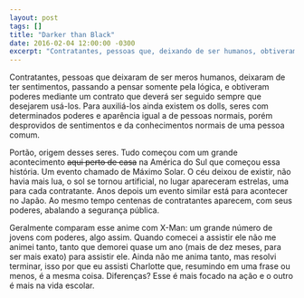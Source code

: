 ```yaml
---
layout: post
tags: []
title: "Darker than Black"
date: 2016-02-04 12:00:00 -0300
excerpt: "Contratantes, pessoas que, deixando de ser humanos, obtiveram poderes mediante um contrato."
---
```


Contratantes, pessoas que deixaram de ser meros humanos, deixaram de ter sentimentos,
passando a pensar somente pela lógica, e obtiveram poderes mediante um contrato que
deverá ser seguido sempre que desejarem usá-los. Para auxiliá-los ainda existem
os dolls, seres com determinados poderes e aparência igual a de pessoas normais,
porém desprovidos de sentimentos e da conhecimentos normais de uma pessoa comum.

Portão, origem desses seres. Tudo começou com um grande acontecimento <del>aqui perto
de casa</del> na América do Sul que começou essa história. Um evento chamado de Máximo
Solar. O céu deixou de existir, não havia mais lua, o sol se tornou artificial, no
lugar apareceram estrelas, uma para cada contratante. Anos depois um evento similar
está para acontecer no Japão. Ao mesmo tempo centenas de contratantes aparecem, com
seus poderes, abalando a segurança pública.

Geralmente comparam esse anime com X-Man: um grande número de jovens com poderes, algo
assim. Quando comecei a assistir ele não me animei tanto, tanto que demorei quase um
ano (mais de dez meses, para ser mais exato) para assistir ele. Ainda não me anima
tanto, mas resolvi terminar, isso por que eu assisti Charlotte que, resumindo em uma
frase ou menos, é a mesma coisa. Diferenças? Esse é mais focado na ação e o outro é
mais na vida escolar.

